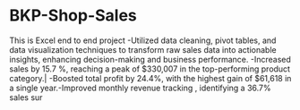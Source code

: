 # BKP-Shop-Sales
This is Excel end to end project
-Utilized data cleaning, pivot tables, and data visualization techniques to transform raw sales data into actionable 
insights, enhancing decision-making and business performance.
-Increased sales by 15.7 %, reaching a peak of $330,007 in the top-performing product category.|
-Boosted total profit by 24.4%, with the highest gain of $61,618 in a single year.-Improved monthly revenue tracking , identifying a 36.7% sales sur
